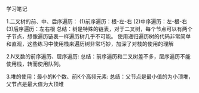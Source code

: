 学习笔记

1.二叉树的前、中、后序遍历：
     (1)前序遍历：根-左-右
     (2)中序遍历：左-根-右
     (3)后序遍历：左右根
  总结：树是特殊的链表，对于二叉树，每个节点可以有两个子节点，想像遍历链表一样遍历树几乎不可能。
  使用递归遍历树的代码非常简单和直观，这些练习中使用栈来遍历树非常巧妙，加深了对栈的使用的理解

2.N叉数的前序遍历、层序遍历:
  总结：前序遍历和二叉树差不多，层序遍历不能使用栈，转而使用队列。
  
3.堆的使用：最小的K个数、前K个高频元素:
  总结：父节点是最小值的为小顶堆，父节点是最大值为大顶堆
    
    